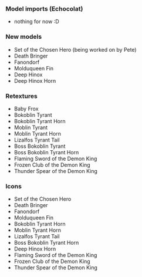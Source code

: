 ### Model imports (Echocolat)
- nothing for now :D

### New models
- Set of the Chosen Hero (being worked on by Pete)
- Death Bringer
- Fanondorf
- Molduqueen Fin
- Deep Hinox
- Deep Hinox Horn

### Retextures
- Baby Frox
- Bokoblin Tyrant
- Bokoblin Tyrant Horn
- Moblin Tyrant
- Moblin Tyrant Horn
- Lizalfos Tyrant Tail
- Boss Bokoblin Tyrant
- Boss Bokoblin Tyrant Horn
- Flaming Sword of the Demon King
- Frozen Club of the Demon King
- Thunder Spear of the Demon King

### Icons
- Set of the Chosen Hero
- Death Bringer
- Fanondorf
- Molduqueen Fin
- Bokoblin Tyrant Horn
- Moblin Tyrant Horn
- Lizalfos Tyrant Tail
- Boss Bokoblin Tyrant Horn
- Deep Hinox Horn
- Flaming Sword of the Demon King
- Frozen Club of the Demon King
- Thunder Spear of the Demon King